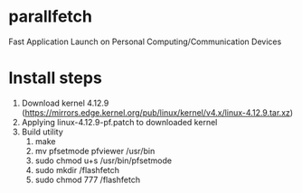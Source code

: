 # parallfetch
Fast Application Launch on Personal Computing/Communication Devices

# Install steps
1. Download kernel 4.12.9 (https://mirrors.edge.kernel.org/pub/linux/kernel/v4.x/linux-4.12.9.tar.xz)
2. Applying linux-4.12.9-pf.patch to downloaded kernel
3. Build utility
   1) make
   2) mv pfsetmode pfviewer /usr/bin
   3) sudo chmod u+s /usr/bin/pfsetmode
   4) sudo mkdir /flashfetch
   5) sudo chmod 777 /flashfetch
   
